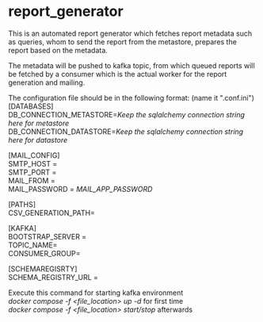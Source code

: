 # report_generator
This is an automated report generator which fetches report metadata such as queries, whom to send the report from the metastore, prepares the report based on the metadata.

The metadata will be pushed to kafka topic, from which queued reports will be fetched by a consumer which is the actual worker for the report generation and mailing.



The configuration file should be in the following format: (name it ".conf.ini") <br>
[DATABASES]<br>
DB_CONNECTION_METASTORE=*Keep the sqlalchemy connection string here for metastore* <br>
DB_CONNECTION_DATASTORE=*Keep the sqlalchemy connection string here for datastore* <br>


[MAIL_CONFIG] <br>
SMTP_HOST = <br>
SMTP_PORT = <br>
MAIL_FROM = <br>
MAIL_PASSWORD = *MAIL_APP_PASSWORD*
<br>

[PATHS]<br>
CSV_GENERATION_PATH=


[KAFKA]<br>
BOOTSTRAP_SERVER =<br>
TOPIC_NAME=<br>
CONSUMER_GROUP=

[SCHEMAREGISRTY]<br>
SCHEMA_REGISTRY_URL = 
<br>

Execute this command for starting kafka environment<br>
*docker compose -f <file_location> up -d* for first time<br>
*docker compose -f <file_location> start/stop* afterwards<br>
